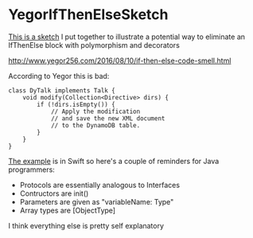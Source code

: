 # YegorIfThenElseSketch

[This is a sketch](https://github.com/StorminGorman/YegorIfThenElseSketch/blob/master/Talk.swift) 
I put together to illustrate a potential way to eliminate an IfThenElse block with polymorphism and decorators

http://www.yegor256.com/2016/08/10/if-then-else-code-smell.html

According to Yegor this is bad:
```
class DyTalk implements Talk {
	void modify(Collection<Directive> dirs) {
		if (!dirs.isEmpty()) {
			// Apply the modification
			// and save the new XML document
			// to the DynamoDB table.
		}
	}
}
```

[The example](https://github.com/StorminGorman/YegorIfThenElseSketch/blob/master/Talk.swift) is in Swift so here's a couple of reminders for Java programmers:

- Protocols are essentially analogous to Interfaces
- Contructors are init()
- Parameters are given as "variableName: Type"
- Array types are [ObjectType]

I think everything else is pretty self explanatory
